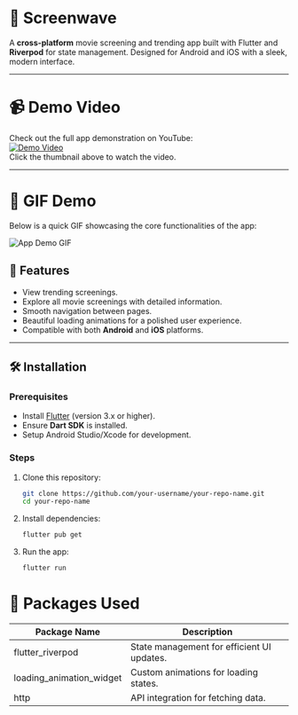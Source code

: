 # 📱 Screenwave

A **cross-platform** movie screening and trending app built with Flutter and **Riverpod** for state management. Designed for Android and iOS with a sleek, modern interface.

---
# 📹 Demo Video

Check out the full app demonstration on YouTube:  
[![Demo Video](https://img.youtube.com/vi/K3saGNqL0xo/0.jpg)](https://www.youtube.com/watch?v=K3saGNqL0xo)  
Click the thumbnail above to watch the video.

---

# 🎥 GIF Demo

Below is a quick GIF showcasing the core functionalities of the app:

![App Demo GIF](https://github.com/user-attachments/assets/addc2624-a009-46cd-a813-8e6dab9f8d1b)




## 🚀 Features

- View trending screenings.
- Explore all movie screenings with detailed information.
- Smooth navigation between pages.
- Beautiful loading animations for a polished user experience.
- Compatible with both **Android** and **iOS** platforms.

---

## 🛠️ Installation

### Prerequisites

- Install [Flutter](https://flutter.dev/docs/get-started/install) (version 3.x or higher).
- Ensure **Dart SDK** is installed.
- Setup Android Studio/Xcode for development.

### Steps

1. Clone this repository:
   ```bash
   git clone https://github.com/your-username/your-repo-name.git
   cd your-repo-name

2. Install dependencies:
   ```bash
   flutter pub get
3. Run the app:
   ```bash
   flutter run

# 🧰 Packages Used

| **Package Name**        | **Description**                                      |
|--------------------------|----------------------------------------------------|
| flutter_riverpod         | State management for efficient UI updates.         |
| loading_animation_widget | Custom animations for loading states.              |
| http                     | API integration for fetching data.                 |

